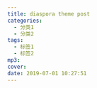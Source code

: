 ```yaml
---
title: diaspora theme post
categories:
  - 分类1
  - 分类2
tags:
  - 标签1
  - 标签2
mp3:
cover:
date: 2019-07-01 10:27:51
---
```

